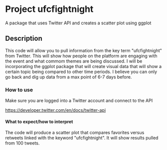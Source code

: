 # Project ufcfightnight

A package that uses Twitter API and creates a scatter plot using ggplot

## Description

This code will allow you to pull information from the key term "ufcfightnight" from Twitter. This will show how people on the platform 
are engaging with the event and what commom themes are being discussed. I will be incorporating the ggplot package 
that will create visual data that will show a certain topic being compared to other time periods. I believe you can 
only go back and dig up data from a max point of 6-7 days before. 

### How to use

Make sure you are logged into a Twitter account and connect to the API 

https://developer.twitter.com/en/docs/twitter-api

#### What to expect/how to interpret

The code will produce a scatter plot that compares favorites versus retweets linked with the keyword "ufcfightnight".
It will show results pulled from 100 tweets.
